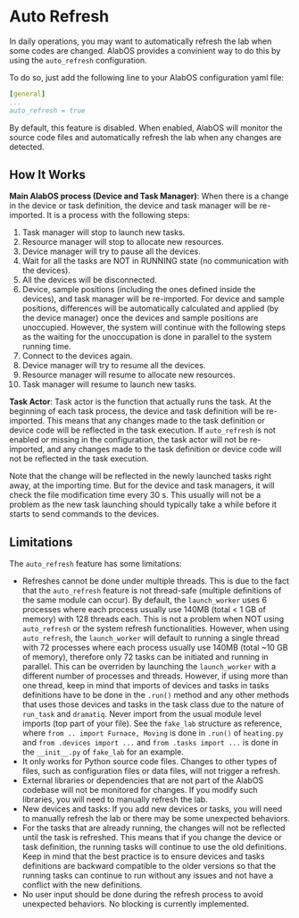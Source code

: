 # Auto Refresh

In daily operations, you may want to automatically refresh the lab when some codes are changed.
AlabOS provides a convinient way to do this by using the `auto_refresh` configuration.

To do so, just add the following line to your AlabOS configuration yaml file:

```yaml
[general]
...
auto_refresh = true
```

By default, this feature is disabled. When enabled, AlabOS will monitor the source code files 
and automatically refresh the lab when any changes are detected.

## How It Works
**Main AlabOS process (Device and Task Manager)**: When there is a change in the device or task definition, 
the device and task manager will be re-imported. It is a process with the following steps:

1. Task manager will stop to launch new tasks.
2. Resource manager will stop to allocate new resources.
3. Device manager will try to pause all the devices.
4. Wait for all the tasks are NOT in RUNNING state (no communication with the devices).
5. All the devices will be disconnected.
6. Device, sample positions (including the ones defined inside the devices), and task manager will be re-imported. For device and sample positions, differences will be automatically calculated and applied (by the device manager) once the devices and sample positions are unoccupied. However, the system will continue with the following steps as the waiting for the unoccupation is done in parallel to the system running time.
7. Connect to the devices again.
8. Device manager will try to resume all the devices.
9. Resource manager will resume to allocate new resources.
10. Task manager will resume to launch new tasks.

**Task Actor**: Task actor is the function that actually runs the task. At the beginning of each task process,
the device and task definition will be re-imported. This means that any changes made to the task definition
or device code will be reflected in the task execution. If `auto_refresh` is not enabled or missing in the configuration,
the task actor will not be re-imported, and any changes made to the task definition or device 
code will not be reflected in the task execution.

Note that the change will be reflected in the newly launched tasks right away, at the importing time. But for 
the device and task managers, it will check the file modification time every 30 s. This usually will not be 
a problem as the new task launching should typically take a while before it starts to send commands to the devices.

## Limitations
The `auto_refresh` feature has some limitations:
- Refreshes cannot be done under multiple threads. This is due to the fact that the `auto_refresh` feature is not thread-safe (multiple definitions of the same module can occur). By default, the `launch_worker` uses 6 processes where each process usually use 140MB (total < 1 GB of memory) with 128 threads each. This is not a problem when NOT using `auto_refresh` or the system refresh functionalities. However, when using `auto_refresh`, the `launch_worker` will default to running a single thread with 72 processes where each process usually use 140MB (total ~10 GB of memory), therefore only 72 tasks can be initiated and running in parallel. This can be overriden by launching the `launch_worker` with a different number of processes and threads. However, if using more than one thread, keep in mind that imports of devices and tasks in tasks definitions have to be done in the `.run()` method and any other methods that uses those devices and tasks in the task class due to the nature of `run_task` and `dramatiq`. Never import from the usual module level imports (top part of your file). See the `fake_lab` structure as reference, where `from .. import Furnace, Moving` is done in `.run()` of `heating.py` and `from .devices import ...` and `from .tasks import ...` is done in the `__init__.py` of `fake_lab` for an example.
- It only works for Python source code files. Changes to other types of files, such as configuration files or data files, will not trigger a refresh.
- External libraries or dependencies that are not part of the AlabOS codebase will not be monitored for changes. 
  If you modify such libraries, you will need to manually refresh the lab.
- New devices and tasks: If you add new devices or tasks, you will need to manually refresh the lab or there may be some unexpected behaviors.
- For the tasks that are already running, the changes will not be reflected until the task is refreshed.
  This means that if you change the device or task definition, the running tasks will continue to use the old definitions.
  Keep in mind that the best practice is to ensure devices and tasks definitions are backward compatible to the older versions so that the running tasks can continue to run without any issues and not have a conflict with the new definitions.
- No user input should be done during the refresh process to avoid unexpected behaviors. No blocking is currently implemented.